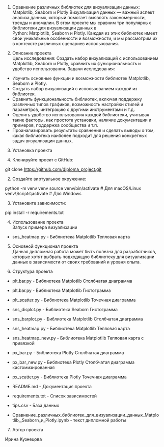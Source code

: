 1. Сравнение различных библиотек для визуализации данных: Matplotlib, Seaborn и Plotly
Визуализация данных — важный аспект анализа данных, который помогает выявлять закономерности, тренды и аномалии. В этом проекте мы сравним три популярных библиотеки для визуализации данных в Python: Matplotlib, Seaborn и Plotly. Каждая из этих библиотек имеет свои уникальные особенности и возможности, и мы рассмотрим их в контексте различных сценариев использования. 


 2. Описание проекта  
Цель исследования: Создать набор визуализаций с использованием Matplotlib, Seaborn и Plotly, сравнить их функциональность и удобство использования.
Задачи исследования:
* Изучить основные функции и возможности библиотек Matplotlib, Seaborn и Plotly.
* Создать набор визуализаций с использованием каждой из библиотек.
* Сравнить функциональность библиотек, включая поддержку различных типов графиков, возможность настройки стилей и параметров, интеграцию с другими инструментами и т.д.
* Оценить удобство использования каждой библиотеки, учитывая такие факторы, как простота установки, наличие документации и примеров, поддержка сообщества и т.п.
* Проанализировать результаты сравнения и сделать выводы о том, какая библиотека наиболее подходит для решения конкретных задач визуализации данных.


3. Установка проекта  

  1. Клонируйте проект с GitHub:

git clone https://github.com/diploma_project.git

  2. Создайте виртуальное окружение:  

python -m venv venv
source venv/bin/activate  # Для macOS/Linux
venv\Scripts\activate  # Для Windows

  3. Установите зависимости:  

pip install -r requirements.txt


4. Использование проекта  
Запуск примера визуализации
- sns_heatmap.py - Библиотека Matplotlib Тепловая карта

5. Основной функционал проекта  
Данная дипломная работа может быть полезна для разработчиков, которые хотят выбрать подходящую библиотеку для визуализации данных в зависимости от своих требований и уровня опыта.



6. Структура проекта  
- plt.bar.py - Библиотека Matplotlib Столбчатая диаграмма
- plt.bar.py - Библиотека Matplotlib Гистограмма 
- plt_scatter.py - Библиотека Matplotlib Точечная диаграмма

- sns_displot.py - Библиотека Seaborn Гистограмма 
- sns_barplot.py - Библиотека Matplotlib Столбчатая диаграмма
- sns_heatmap.py - Библиотека Matplotlib Тепловая карта
- sns_heatmap_new.py - Библиотека Matplotlib Тепловая карта с привязкой

- px_bar.py - Библиотека Plotly Столбчатая диаграмма
- px_bar_new.py - Библиотека Plotly Столбчатая диаграмма кастомизированная
- px_scatter.py - Библиотека Plotly Точечная диаграмма

- README.md - Документация проекта
- requirements.txt - Список зависимостей

- tips.csv - База данных

- Сравнение_различных_библиотек_для_визуализации_данных_Matplotlib,_Seaborn_и_Plotly.ipynb - текст дипломной работы


7. Автор проекта  

Ирина Кузнецова
